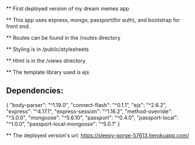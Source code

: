 ** First deployed version of my dream memes app

** This app uses express, mongo, passport(for auth), and bootstrap for front end.

** Routes can be found in the /routes directory 

** Styling is in /public/stylesheets

** Html is in the /views directory

** The template library used is ejs 

## Dependencies: 
{
    "body-parser": "^1.19.0",
    "connect-flash": "^0.1.1",
    "ejs": "^2.6.2",
    "express": "^4.17.1",
    "express-session": "^1.16.2",
    "method-override": "^3.0.0",
    "mongoose": "^5.6.10",
    "passport": "^0.4.0",
    "passport-local": "^1.0.0",
    "passport-local-mongoose": "^5.0.1"
  }
  
  ** The deployed version's url: https://sleepy-gorge-57613.herokuapp.com/
